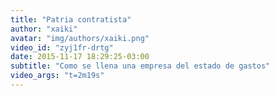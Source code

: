 ```yaml
---
title: "Patria contratista"
author: "xaiki"
avatar: "img/authors/xaiki.png"
video_id: "zyj1fr-drtg"
date: 2015-11-17 18:29:25-03:00
subtitle: "Como se llena una empresa del estado de gastos"
video_args: "t=2m19s"
---
```

